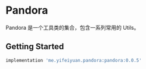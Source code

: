 # Pandora


Pandora 是一个工具类的集合，包含一系列常用的 Utils。


## Getting Started

```groovy
implementation 'me.yifeiyuan.pandora:pandora:0.0.5'
```